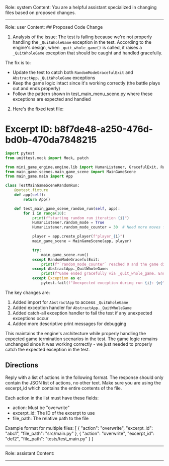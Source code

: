 Role: system
Content: You are a helpful assistant specialized in changing files based on proposed changes.
__________________
Role: user
Content: ## Proposed Code Change
1. Analysis of the issue:
The test is failing because we're not properly handling the `_QuitWholeGame` exception in the test. According to the engine's design, when `_quit_whole_game()` is called, it raises a `_QuitWholeGame` exception that should be caught and handled gracefully.

The fix is to:
- Update the test to catch both `RandomModeGracefulExit` and `AbstractApp._QuitWholeGame` exceptions
- Keep the game logic intact since it's working correctly (the battle plays out and ends properly)
- Follow the pattern shown in test_main_menu_scene.py where these exceptions are expected and handled

2. Here's the fixed test file:

# Excerpt ID: b8f7de48-a250-476d-bd0b-470da7848215
```python main_game/tests/test_main_game_scene.py
import pytest
from unittest.mock import Mock, patch

from mini_game_engine.engine.lib import HumanListener, GracefulExit, RandomModeGracefulExit, AbstractApp
from main_game.scenes.main_game_scene import MainGameScene
from main_game.main import App

class TestMainGameSceneRandomRun:
    @pytest.fixture
    def app(self):
        return App()

    def test_main_game_scene_random_run(self, app):
        for i in range(10):
            print(f"starting random run iteration {i}")
            HumanListener.random_mode = True
            HumanListener.random_mode_counter = 30  # Need more moves for this complex scene

            player = app.create_player(f"player_{i}")
            main_game_scene = MainGameScene(app, player)

            try:
                main_game_scene.run()
            except RandomModeGracefulExit:
                print(f"`random_mode_counter` reached 0 and the game did not crash. Ending run {i} gracefully")
            except AbstractApp._QuitWholeGame:
                print(f"Game ended gracefully via _quit_whole_game. Ending run {i}")
            except Exception as e:
                pytest.fail(f"Unexpected exception during run {i}: {e}")
```

The key changes are:
1. Added import for `AbstractApp` to access `_QuitWholeGame`
2. Added exception handler for `AbstractApp._QuitWholeGame`
3. Added catch-all exception handler to fail the test if any unexpected exceptions occur
4. Added more descriptive print messages for debugging

This maintains the engine's architecture while properly handling the expected game termination scenarios in the test. The game logic remains unchanged since it was working correctly - we just needed to properly catch the expected exception in the test.

## Directions
Reply with a list of actions in the following format. The response should only contain the JSON list of actions, no other text.
Make sure you are using the excerpt_id which contains the entire contents of the file.

Each action in the list must have these fields:
- action: Must be "overwrite"
- excerpt_id: The ID of the excerpt to use
- file_path: The relative path to the file

Example format for multiple files:
[
    {
        "action": "overwrite",
        "excerpt_id": "abc1",
        "file_path": "src/main.py"
    },
    {
        "action": "overwrite",
        "excerpt_id": "def2",
        "file_path": "tests/test_main.py"
    }
]
__________________
Role: assistant
Content: 
__________________

